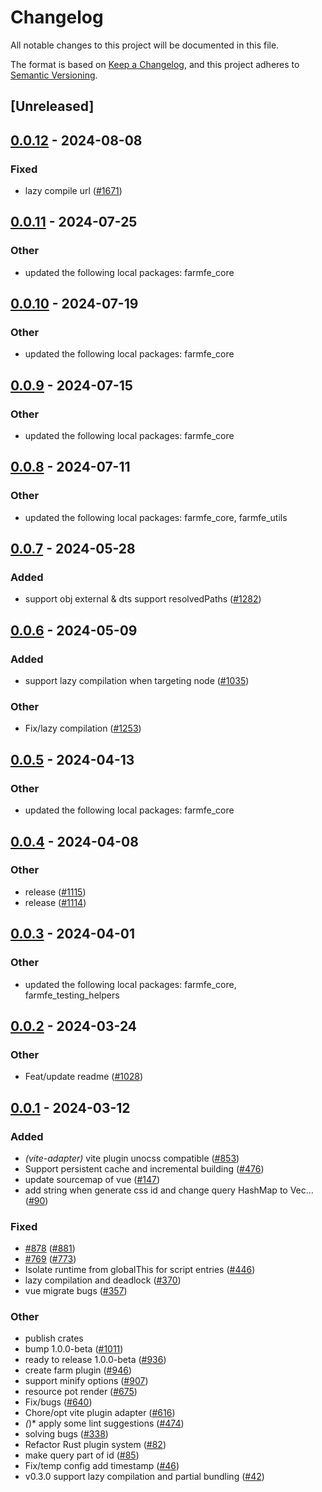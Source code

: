 # Changelog
All notable changes to this project will be documented in this file.

The format is based on [Keep a Changelog](https://keepachangelog.com/en/1.0.0/),
and this project adheres to [Semantic Versioning](https://semver.org/spec/v2.0.0.html).

## [Unreleased]

## [0.0.12](https://github.com/farm-fe/farm/compare/farmfe_plugin_lazy_compilation-v0.0.11...farmfe_plugin_lazy_compilation-v0.0.12) - 2024-08-08

### Fixed
- lazy compile url ([#1671](https://github.com/farm-fe/farm/pull/1671))

## [0.0.11](https://github.com/farm-fe/farm/compare/farmfe_plugin_lazy_compilation-v0.0.10...farmfe_plugin_lazy_compilation-v0.0.11) - 2024-07-25

### Other
- updated the following local packages: farmfe_core

## [0.0.10](https://github.com/farm-fe/farm/compare/farmfe_plugin_lazy_compilation-v0.0.9...farmfe_plugin_lazy_compilation-v0.0.10) - 2024-07-19

### Other
- updated the following local packages: farmfe_core

## [0.0.9](https://github.com/farm-fe/farm/compare/farmfe_plugin_lazy_compilation-v0.0.8...farmfe_plugin_lazy_compilation-v0.0.9) - 2024-07-15

### Other
- updated the following local packages: farmfe_core

## [0.0.8](https://github.com/farm-fe/farm/compare/farmfe_plugin_lazy_compilation-v0.0.7...farmfe_plugin_lazy_compilation-v0.0.8) - 2024-07-11

### Other
- updated the following local packages: farmfe_core, farmfe_utils

## [0.0.7](https://github.com/farm-fe/farm/compare/farmfe_plugin_lazy_compilation-v0.0.6...farmfe_plugin_lazy_compilation-v0.0.7) - 2024-05-28

### Added
- support obj external & dts support resolvedPaths ([#1282](https://github.com/farm-fe/farm/pull/1282))

## [0.0.6](https://github.com/farm-fe/farm/compare/farmfe_plugin_lazy_compilation-v0.0.5...farmfe_plugin_lazy_compilation-v0.0.6) - 2024-05-09

### Added
- support lazy compilation when targeting node ([#1035](https://github.com/farm-fe/farm/pull/1035))

### Other
- Fix/lazy compilation ([#1253](https://github.com/farm-fe/farm/pull/1253))

## [0.0.5](https://github.com/farm-fe/farm/compare/farmfe_plugin_lazy_compilation-v0.0.4...farmfe_plugin_lazy_compilation-v0.0.5) - 2024-04-13

### Other
- updated the following local packages: farmfe_core

## [0.0.4](https://github.com/farm-fe/farm/compare/farmfe_plugin_lazy_compilation-v0.0.3...farmfe_plugin_lazy_compilation-v0.0.4) - 2024-04-08

### Other
- release ([#1115](https://github.com/farm-fe/farm/pull/1115))
- release ([#1114](https://github.com/farm-fe/farm/pull/1114))

## [0.0.3](https://github.com/farm-fe/farm/compare/farmfe_plugin_lazy_compilation-v0.0.2...farmfe_plugin_lazy_compilation-v0.0.3) - 2024-04-01

### Other
- updated the following local packages: farmfe_core, farmfe_testing_helpers

## [0.0.2](https://github.com/farm-fe/farm/compare/farmfe_plugin_lazy_compilation-v0.0.1...farmfe_plugin_lazy_compilation-v0.0.2) - 2024-03-24

### Other
- Feat/update readme ([#1028](https://github.com/farm-fe/farm/pull/1028))

## [0.0.1](https://github.com/farm-fe/farm/releases/tag/farmfe_plugin_lazy_compilation-v0.0.1) - 2024-03-12

### Added
- *(vite-adapter)* vite plugin unocss compatible ([#853](https://github.com/farm-fe/farm/pull/853))
- Support persistent cache and incremental building ([#476](https://github.com/farm-fe/farm/pull/476))
- update sourcemap of vue ([#147](https://github.com/farm-fe/farm/pull/147))
- add string when generate css id and change query HashMap to Vec… ([#90](https://github.com/farm-fe/farm/pull/90))

### Fixed
- [#878](https://github.com/farm-fe/farm/pull/878) ([#881](https://github.com/farm-fe/farm/pull/881))
- [#769](https://github.com/farm-fe/farm/pull/769) ([#773](https://github.com/farm-fe/farm/pull/773))
- Isolate runtime from globalThis for script entries ([#446](https://github.com/farm-fe/farm/pull/446))
- lazy compilation and deadlock ([#370](https://github.com/farm-fe/farm/pull/370))
- vue migrate bugs ([#357](https://github.com/farm-fe/farm/pull/357))

### Other
- publish crates
- bump 1.0.0-beta ([#1011](https://github.com/farm-fe/farm/pull/1011))
- ready to release 1.0.0-beta ([#936](https://github.com/farm-fe/farm/pull/936))
- create farm plugin ([#946](https://github.com/farm-fe/farm/pull/946))
- support minify options ([#907](https://github.com/farm-fe/farm/pull/907))
- resource pot render ([#675](https://github.com/farm-fe/farm/pull/675))
- Fix/bugs ([#640](https://github.com/farm-fe/farm/pull/640))
- Chore/opt vite plugin adapter ([#616](https://github.com/farm-fe/farm/pull/616))
- *(*)* apply some lint suggestions ([#474](https://github.com/farm-fe/farm/pull/474))
- solving bugs ([#338](https://github.com/farm-fe/farm/pull/338))
- Refactor Rust plugin system ([#82](https://github.com/farm-fe/farm/pull/82))
- make query part of id ([#85](https://github.com/farm-fe/farm/pull/85))
- Fix/temp config add timestamp ([#46](https://github.com/farm-fe/farm/pull/46))
- v0.3.0 support lazy compilation and partial bundling ([#42](https://github.com/farm-fe/farm/pull/42))
